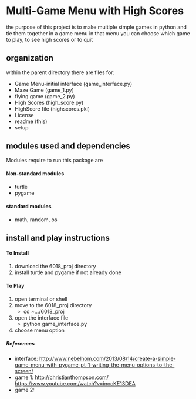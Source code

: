 # Multi-Game Menu with High Scores
the purpose of this project is to make multiple simple games in python and tie them together in a game menu
in that menu you can choose which game to play, to see high scores or to quit

## organization
within the parent directory there are files for:
* Game Menu-initial interface (game_interface.py)
* Maze Game (game_1.py)
* flying game (game_2.py)
* High Scores (high_score.py)
* HighScore file (highscores.pkl)
* License
* readme (this)
* setup

## modules used and dependencies
Modules require to run this package are
#### Non-standard modules
* turtle
* pygame

#### standard modules
* math, random, os

## install and play instructions

#### To Install
1. download the 6018_proj directory
2. install turtle and pygame if not already done

#### To Play
1. open terminal or shell
2. move to the 6018_proj directory
    * cd ~.../6018_proj
3. open the interface file
    * python game_interface.py
4. choose menu option

##### References
* interface: http://www.nebelhom.com/2013/08/14/create-a-simple-game-menu-with-pygame-pt-1-writing-the-menu-options-to-the-screen/
* game 1: http://christianthompson.com/   https://www.youtube.com/watch?v=inocKE13DEA
* game 2:
